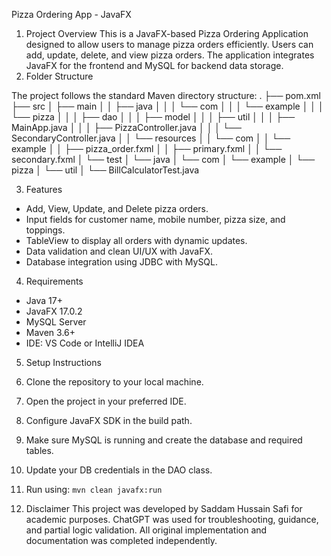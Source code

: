 Pizza Ordering App - JavaFX
1. Project Overview
This is a JavaFX-based Pizza Ordering Application designed to allow users to manage pizza orders efficiently. Users can add, update, delete, and view pizza orders. The application integrates JavaFX for the frontend and MySQL for backend data storage.
2. Folder Structure

The project follows the standard Maven directory structure:
.
├── pom.xml
├── src
│   ├── main
│   │   ├── java
│   │   │   └── com
│   │   │       └── example
│   │   │           └── pizza
│   │   │               ├── dao
│   │   │               ├── model
│   │   │               ├── util
│   │   │               ├── MainApp.java
│   │   │               ├── PizzaController.java
│   │   │               └── SecondaryController.java
│   │   └── resources
│   │       └── com
│   │           └── example
│   │               ├── pizza_order.fxml
│   │               ├── primary.fxml
│   │               └── secondary.fxml
│   └── test
│       └── java
│           └── com
│               └── example
│                   └── pizza
│                       └── util
│                           └── BillCalculatorTest.java

3. Features

- Add, View, Update, and Delete pizza orders.
- Input fields for customer name, mobile number, pizza size, and toppings.
- TableView to display all orders with dynamic updates.
- Data validation and clean UI/UX with JavaFX.
- Database integration using JDBC with MySQL.

4. Requirements

- Java 17+
- JavaFX 17.0.2
- MySQL Server
- Maven 3.6+
- IDE: VS Code or IntelliJ IDEA

5. Setup Instructions

1. Clone the repository to your local machine.
2. Open the project in your preferred IDE.
3. Configure JavaFX SDK in the build path.
4. Make sure MySQL is running and create the database and required tables.
5. Update your DB credentials in the DAO class.
6. Run using: `mvn clean javafx:run`


6. Disclaimer
This project was developed by Saddam Hussain Safi for academic purposes. ChatGPT was used for troubleshooting, guidance, and partial logic validation. All original implementation and documentation was completed independently.
